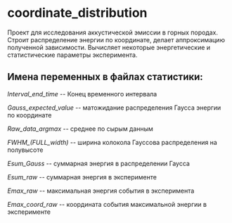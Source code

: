 # coordinate_distribution
Проект для исследования аккустической эмиссии в горных породах. Строит распределение энергии по координате, делает аппроксимацию полученной зависимости. Вычисляет некоторые энергетические и статистические параметры эксперимента.

## Имена переменных в файлах статистики:
*Interval_end_time* -- Конец временного интервала

*Gauss_expected_value* -- матожидание распределения Гаусса энергии по координате

*Raw_data_argmax* -- среднее по сырым данным

*FWHM_(FULL_width)* -- ширина колокола Гауссова распределения на полувысоте

*Esum_Gauss* -- суммарная энергия в распределении Гаусса

*Esum_raw* -- суммарная энергия в эксперименте

*Emax_raw* -- максимальная энергия события в эксперимента

*Emax_coord_raw* -- координата события максимальной энергии в эксперименте
